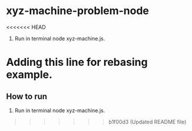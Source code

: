 # xyz-machine-problem-node
<!-- Running process -->

<<<<<<< HEAD
1. Run in terminal node xyz-machine.js.

Adding this line for rebasing example.
=======
## How to run 
1. Run in terminal node xyz-machine.js.
>>>>>>> b1f00d3 (Updated README file)
